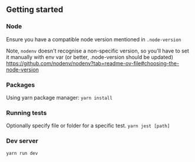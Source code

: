 ## Getting started
### Node
Ensure you have a compatible node version mentioned in `.node-version`

Note, `nodenv` doesn't recognise a non-specific version, so you'll have to set it manually with env var (or better, .node-version should be updated)
https://github.com/nodenv/nodenv?tab=readme-ov-file#choosing-the-node-version

### Packages
Using yarn package manager:
`yarn install`

### Running tests
Optionally specify file or folder for a specific test.
`yarn jest [path]`

### Dev server
`yarn run dev`
